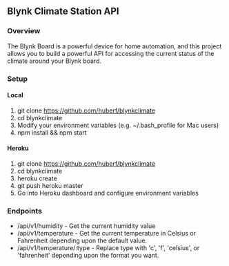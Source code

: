 ## Blynk Climate Station API

### Overview

The Blynk Board is a powerful device for home automation, and this project
allows you to build a powerful API for accessing the current status of the
climate around your Blynk board.

### Setup
#### Local
1. git clone https://github.com/huberf/blynkclimate
2. cd blynkclimate
3. Modify your environment variables (e.g. ~/.bash_profile for Mac users)
4. npm install && npm start

#### Heroku
1. git clone https://github.com/huberf/blynkclimate
2. cd blynkclimate
3. heroku create
4. git push heroku master
5. Go into Heroku dashboard and configure environment variables

### Endpoints
* /api/v1/humidity - Get the current humidity value
* /api/v1/temperature - Get the current temperature in Celsius or Fahrenheit
  depending upon the default value.
* /api/v1/temperature/:type - Replace type with 'c', 'f', 'celsius', or
  'fahrenheit' depending upon the format you want.
